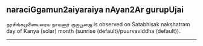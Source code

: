 ## naraciGgamun2aiyaraiya nAyan2Ar gurupUjai

நரசிங்கமுனையரைய நாயனார் குருபூஜை is observed on Śatabhiṣak nakṣhatram day of Kanyā (solar) month (sunrise (default)/puurvaviddha (default)).


---

